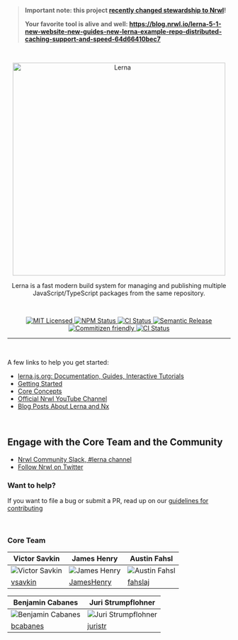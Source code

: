 > **Important note: this project [recently changed stewardship to Nrwl](https://github.com/lerna/lerna/issues/3121)!**
>
> **Your favorite tool is alive and well: https://blog.nrwl.io/lerna-5-1-new-website-new-guides-new-lerna-example-repo-distributed-caching-support-and-speed-64d66410bec7**

<br />

<p align="center">
  <picture>
    <source media="(prefers-color-scheme: dark)" srcset="https://user-images.githubusercontent.com/900523/173044458-fd0b57f6-6374-4265-98b5-eb8f55fe1fb3.svg">
    <img alt="Lerna" src="https://user-images.githubusercontent.com/645641/79596653-38f81200-80e1-11ea-98cd-1c6a3bb5de51.png" width="480">
  </picture>
</p>

<p align="center">
Lerna is a fast modern build system for managing and publishing multiple JavaScript/TypeScript packages from the same repository.
</p>

<br />

<p align="center">
    <a href="">
      <img alt="MIT Licensed" src="https://img.shields.io/npm/l/@nrwl/workspace.svg?style=flat" />
    </a>
    <a href="https://www.npmjs.com/package/lerna">
      <img alt="NPM Status" src="https://img.shields.io/npm/v/lerna.svg?style=flat" />
    </a>
    <a href="https://github.com/lerna/lerna/actions?query=branch%3Amain+workflow%3Aci">
      <img alt="CI Status" src="https://github.com/lerna/lerna/workflows/ci/badge.svg?branch=main" />
    </a>
    <a href="">
      <img alt="Semantic Release" src="https://img.shields.io/badge/%20%20%F0%9F%93%A6%F0%9F%9A%80-semantic--release-e10079.svg?style=flat" />
    </a>
    <a href="http://commitizen.github.io/cz-cli/">
      <img alt="Commitizen friendly" src="https://img.shields.io/badge/commitizen-friendly-brightgreen.svg">
    </a>
    <a href="https://go.nrwl.io/join-slack">
      <img alt="CI Status" src="https://img.shields.io/badge/slack-%40nrwl%2Fcommunity-brightgreen?style=flat">
    </a>
</p>

<hr />

<br />

A few links to help you get started:

- [lerna.js.org: Documentation, Guides, Interactive Tutorials](https://lerna.js.org)
- [Getting Started](https://lerna.js.org/docs/getting-started)
- [Core Concepts](https://lerna.js.org/docs/core-concepts)
- [Official Nrwl YouTube Channel](https://www.youtube.com/c/Nrwl_io)
- [Blog Posts About Lerna and Nx](https://blog.nrwl.io/nx/home)

<br />

## Engage with the Core Team and the Community

- [Nrwl Community Slack, #lerna channel](https://go.nrwl.io/join-slack)
- [Follow Nrwl on Twitter](https://twitter.com/nrwl_io)

### Want to help?

If you want to file a bug or submit a PR, read up on
our [guidelines for contributing](https://github.com/lerna/lerna/blob/master/CONTRIBUTING.md)

<br />

### Core Team

| Victor Savkin                                                          | James Henry                                                           | Austin Fahsl                                                            |
| ---------------------------------------------------------------------- | --------------------------------------------------------------------- | ----------------------------------------------------------------------- |
| ![Victor Savkin](https://avatars1.githubusercontent.com/u/35996?s=160) | ![James Henry](https://avatars2.githubusercontent.com/u/900523?s=160) | ![Austin Fahsl](https://avatars0.githubusercontent.com/u/6913035?s=160) |
| [vsavkin](https://github.com/vsavkin)                                  | [JamesHenry](https://github.com/JamesHenry)                           | [fahslaj](https://github.com/fahslaj)                                   |

| Benjamin Cabanes                                                            | Juri Strumpflohner                                                           |
| --------------------------------------------------------------------------- | ---------------------------------------------------------------------------- |
| ![Benjamin Cabanes](https://avatars2.githubusercontent.com/u/3447705?s=160) | ![Juri Strumpflohner](https://avatars1.githubusercontent.com/u/542458?s=160) |
| [bcabanes](https://github.com/bcabanes)                                     | [juristr](https://github.com/juristr)                                        |
